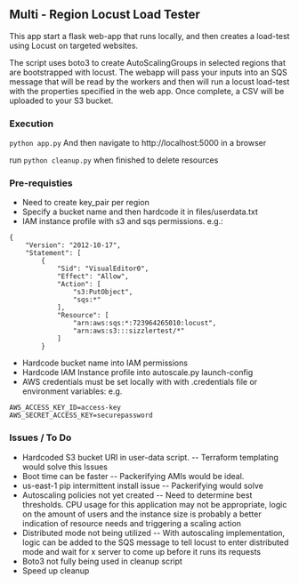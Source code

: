 ## Multi - Region Locust Load Tester ##

This app start a flask web-app that runs locally, and then creates a load-test using Locust on targeted websites.

The script uses boto3 to create AutoScalingGroups in selected regions that are bootstrapped with locust. The webapp will pass your inputs into an SQS message that will be read by the workers and then will run a locust load-test with the properties specified in the web app. Once complete, a CSV will be uploaded to your S3 bucket.

### Execution ###

```python app.py```
And then navigate to http://localhost:5000 in a browser

run `python cleanup.py` when finished to delete resources

### Pre-requisties ###

+ Need to create key_pair per region
+ Specify a bucket name and then hardcode it in files/userdata.txt
+ IAM instance profile with s3 and sqs permissions. e.g.:
```
{
    "Version": "2012-10-17",
    "Statement": [
        {
            "Sid": "VisualEditor0",
            "Effect": "Allow",
            "Action": [
                "s3:PutObject",
                "sqs:*"
            ],
            "Resource": [
                "arn:aws:sqs:*:723964265010:locust",
                "arn:aws:s3:::sizzlertest/*"
            ]
        }
```
+ Hardcode bucket name into IAM permissions
+ Hardcode IAM Instance profile into autoscale.py launch-config
+ AWS credentials must be set locally with with .credentials file or environment variables:
e.g.

```
AWS_ACCESS_KEY_ID=access-key
AWS_SECRET_ACCESS_KEY=securepassword
```

### Issues / To Do ###
- Hardcoded S3 bucket URI in user-data script.
-- Terraform templating would solve this Issues
- Boot time can be faster
-- Packerifying AMIs would be ideal.
- us-east-1 pip intermittent install issue
-- Packerifying would solve
- Autoscaling policies not yet created
-- Need to determine best thresholds. CPU usage for this application may not be appropriate, logic on the amount of users and the instance size is probably a better indication of resource needs and triggering a scaling action
- Distributed mode not being utilized
-- With autoscaling implementation, logic can be added to the SQS message to tell locust to enter distributed mode and wait for x server to come up before it runs its requests
- Boto3 not fully being used in cleanup script
- Speed up cleanup
